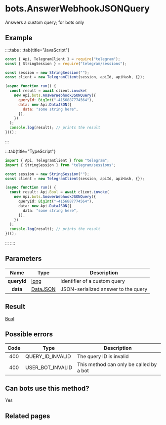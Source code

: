 # bots.AnswerWebhookJSONQuery

Answers a custom query; for bots only

## Example

::::tabs
:::tab{title="JavaScript"}

```js
const { Api, TelegramClient } = require("telegram");
const { StringSession } = require("telegram/sessions");

const session = new StringSession("");
const client = new TelegramClient(session, apiId, apiHash, {});

(async function run() {
  const result = await client.invoke(
    new Api.bots.AnswerWebhookJSONQuery({
      queryId: BigInt("-4156887774564"),
      data: new Api.DataJSON({
        data: "some string here",
      }),
    })
  );
  console.log(result); // prints the result
})();
```

:::

:::tab{title="TypeScript"}

```ts
import { Api, TelegramClient } from "telegram";
import { StringSession } from "telegram/sessions";

const session = new StringSession("");
const client = new TelegramClient(session, apiId, apiHash, {});

(async function run() {
  const result: Api.Bool = await client.invoke(
    new Api.bots.AnswerWebhookJSONQuery({
      queryId: BigInt("-4156887774564"),
      data: new Api.DataJSON({
        data: "some string here",
      }),
    })
  );
  console.log(result); // prints the result
})();
```

:::
::::

## Parameters

|    Name     | Type                                                | Description                         |
| :---------: | --------------------------------------------------- | ----------------------------------- |
| **queryId** | [long](https://core.telegram.org/type/long)         | Identifier of a custom query        |
|  **data**   | [DataJSON](https://core.telegram.org/type/DataJSON) | JSON-serialized answer to the query |

## Result

[Bool](https://core.telegram.org/type/Bool)

## Possible errors

| Code | Type             | Description                             |
| :--: | ---------------- | --------------------------------------- |
| 400  | QUERY_ID_INVALID | The query ID is invalid                 |
| 400  | USER_BOT_INVALID | This method can only be called by a bot |

## Can bots use this method?

Yes

## Related pages
